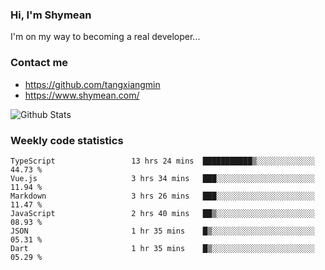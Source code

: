 ### Hi, I'm Shymean

I'm on my way to becoming a real developer...

### Contact me

- <https://github.com/tangxiangmin>
- <https://www.shymean.com/>

![Github Stats](https://github-readme-stats.vercel.app/api?username=tangxiangmin&show_icons=true&theme=dark)


###  Weekly code statistics

<!--START_SECTION:waka-->

```text
TypeScript                 13 hrs 24 mins  ███████████▒░░░░░░░░░░░░░   44.73 %
Vue.js                     3 hrs 34 mins   ███░░░░░░░░░░░░░░░░░░░░░░   11.94 %
Markdown                   3 hrs 26 mins   ███░░░░░░░░░░░░░░░░░░░░░░   11.47 %
JavaScript                 2 hrs 40 mins   ██▒░░░░░░░░░░░░░░░░░░░░░░   08.93 %
JSON                       1 hr 35 mins    █▒░░░░░░░░░░░░░░░░░░░░░░░   05.31 %
Dart                       1 hr 35 mins    █▒░░░░░░░░░░░░░░░░░░░░░░░   05.29 %
```

<!--END_SECTION:waka-->